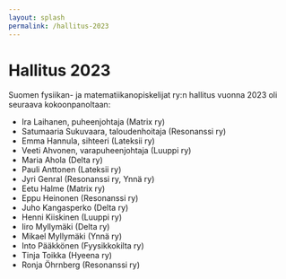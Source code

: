 ```yaml
---
layout: splash
permalink: /hallitus-2023
---
```

# Hallitus 2023

Suomen fysiikan- ja matematiikanopiskelijat ry:n hallitus vuonna 2023 oli seuraava kokoonpanoltaan:

* Ira Laihanen, puheenjohtaja (Matrix ry)
* Satumaaria Sukuvaara, taloudenhoitaja (Resonanssi ry)
* Emma Hannula, sihteeri (Lateksii ry)
* Veeti Ahvonen, varapuheenjohtaja (Luuppi ry)
* Maria Ahola (Delta ry)
* Pauli Anttonen (Lateksii ry)
* Jyri Genral (Resonanssi ry, Ynnä ry)
* Eetu Halme (Matrix ry)
* Eppu Heinonen (Resonanssi ry)
* Juho Kangasperko (Delta ry)
* Henni Kiiskinen (Luuppi ry)
* Iiro Myllymäki (Delta ry)
* Mikael Myllymäki (Ynnä ry)
* Into Pääkkönen (Fyysikkokilta ry)
* Tinja Toikka (Hyeena ry)
* Ronja Öhrnberg (Resonanssi ry)
